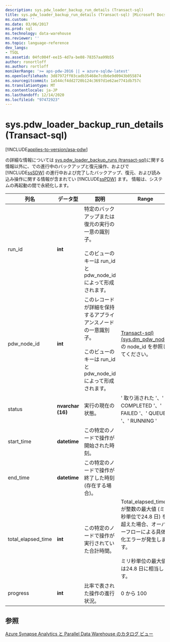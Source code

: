 ```yaml
---
description: sys.pdw_loader_backup_run_details (Transact-sql)
title: sys.pdw_loader_backup_run_details (Transact-sql) |Microsoft Docs
ms.custom: ''
ms.date: 03/06/2017
ms.prod: sql
ms.technology: data-warehouse
ms.reviewer: ''
ms.topic: language-reference
dev_langs:
- TSQL
ms.assetid: 04fc004f-ee15-4d7a-be08-78357aa99b55
author: ronortloff
ms.author: rortloff
monikerRange: '>= aps-pdw-2016 || = azure-sqldw-latest'
ms.openlocfilehash: 3d87972ff03cadb35468e7cdb6e9d0943b055874
ms.sourcegitcommit: 1a544cf4dd2720b124c3697d1e62ae7741db757c
ms.translationtype: MT
ms.contentlocale: ja-JP
ms.lasthandoff: 12/14/2020
ms.locfileid: "97472923"
---
```

# <a name="syspdw_loader_backup_run_details-transact-sql"></a>sys.pdw_loader_backup_run_details (Transact-sql)
[!INCLUDE[applies-to-version/asa-pdw](../../includes/applies-to-version/asa-pdw.md)]

  の詳細な情報については [sys.pdw_loader_backup_runs &#40;transact-sql&#41;](../../relational-databases/system-catalog-views/sys-pdw-loader-backup-runs-transact-sql.md)に関する情報以外に、での進行中のバックアップと復元操作、およびで [!INCLUDE[ssSDW](../../includes/sssdw-md.md)] の進行中および完了したバックアップ、復元、および読み込み操作に関する情報が含まれてい [!INCLUDE[ssPDW](../../includes/sspdw-md.md)] ます。 情報は、システムの再起動の間で永続化します。  
  
|列名|データ型|説明|Range|  
|-----------------|---------------|-----------------|-----------|  
|run_id|**int**|特定のバックアップまたは復元の実行の一意の識別子。<br /><br /> このビューのキーは run_id と pdw_node_id によって形成されます。||  
|pdw_node_id|**int**|このレコードが詳細を保持するアプライアンスノードの一意識別子。<br /><br /> このビューのキーは run_id と pdw_node_id によって形成されます。|[Transact-sql&#41;&#40;sys.dm_pdw_nodes](../../relational-databases/system-dynamic-management-views/sys-dm-pdw-nodes-transact-sql.md)の node_id を参照してください。|  
|status|**nvarchar (16)**|実行の現在の状態。|' 取り消された '、' COMPLETED '、' FAILED '、' QUEUED '、' RUNNING '|  
|start_time|**datetime**|この特定のノードで操作が開始された時刻。||  
|end_time|**datetime**|この特定のノードで操作が終了した時刻 (存在する場合)。||  
|total_elapsed_time|**int**|この特定のノードで操作が実行されていた合計時間。|Total_elapsed_time が整数の最大値 (ミリ秒単位で24.8 日) を超えた場合、オーバーフローによる具体化エラーが発生します。<br /><br /> ミリ秒単位の最大値は24.8 日に相当します。|  
|progress|**int**|比率で表された操作の進行状況。|0 から 100|  
  
## <a name="see-also"></a>参照  
 [Azure Synapse Analytics と Parallel Data Warehouse のカタログ ビュー](../../relational-databases/system-catalog-views/sql-data-warehouse-and-parallel-data-warehouse-catalog-views.md)  
  
  
